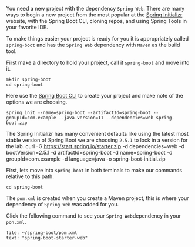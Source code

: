 
You need a new project with the dependency `Spring Web`. There are many ways to begin a new project from the most popular at the [Spring Initializr](start.spring.io) website, with the Spring Boot CLI, cloning repos, and using Spring Tools in your favorite IDE. 

To make things easier your project is ready for you it is appropriately called `spring-boot` and has the `Spring Web` dependency with `Maven` as the build tool. 

First make a directory to hold your project, call it `spring-boot` and move into it.
```execute-1
mkdir spring-boot
cd spring-boot
```
Here use the [Spring Boot CLI]() to create your project and make note of the options we are choosing.
```execute-1
spring init --name=spring-boot --artifactId=spring-boot --groupId=com.example --java-version=11 --dependencies=web spring-boot.zip
```

The Spring Initializr has many convenient defaults like using the latest most stable version of Spring Boot we are choosing `2.5.1` to lock in a version for the lab. 
curl -G https://start.spring.io/starter.zip -d dependencies=web -d bootVersion=2.5.1 -d artifactId=spring-boot -d name=spring-boot -d groupId=com.example -d language=java -o spring-boot-initial.zip


First, lets move into `spring-boot` in both teminals to make our commands relative to this path.
```execute-all
cd spring-boot
```

The `pom.xml` is created when you create a Maven project, this is where your dependency of `Spring Web` was added for you. 

Click the following command to see your `Spring Web`dependency in your `pon.xml`.
```editor:select-matching-text
file: ~/spring-boot/pom.xml
text: "spring-boot-starter-web"
```
